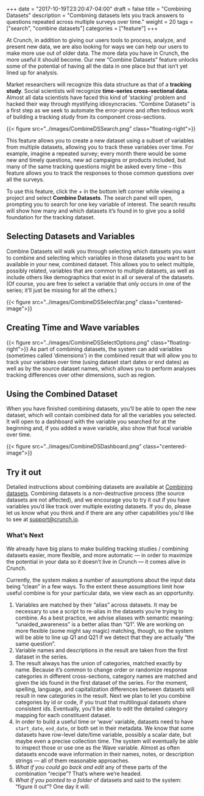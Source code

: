 +++
date = "2017-10-19T23:20:47-04:00"
draft = false
title = "Combining Datasets"
description = "Combining datasets lets you track answers to questions repeated across multiple surveys over time."
weight = 20
tags = ["search", "combine datasets"]
categories = ["feature"]
+++

At Crunch, in addition to giving our users tools to process, analyze, and present new data, we are also looking for ways we can help our users to make more use out of older data. The more data you have in Crunch, the more useful it should become. Our new “Combine Datasets” feature unlocks some of the potential of having all the data in one place but that isn’t yet lined up for analysis.

Market researchers will recognize this data structure as that of a **tracking study**. Social scientists will recognize  **time-series cross-sectional data**. Almost all data scientists have faced this kind of ‘stacking’ problem and hacked their way through mystifying idiosyncracies. “Combine Datasets” is a first step as we seek to automate the error-prone and often tedious work of building a tracking study from its component cross-sections.

{{< figure src="../images/CombineDSSearch.png" class="floating-right">}}

This feature allows you to create a new dataset using a subset of variables from multiple datasets, allowing you to track these variables over time. For example, imagine a repeated survey; every month there would be some new and timely questions, new ad campaigns or products included, but many of the same tracking questions might be asked every time – this feature allows you to track the responses to those common questions over all the surveys.

To use this feature, click the + in the bottom left corner while viewing a project and select **Combine Datasets**. The search panel will open, prompting you to search for one key variable of interest. The search results will show how many and which datasets it’s found in to give you a solid foundation for the tracking dataset.

## Selecting Datasets and Variables

Combine Datasets will walk you through selecting which datasets you want to combine and selecting which variables in those datasets you want to be available in your new, combined dataset. This allows you to select multiple, possibly related, variables that are common to multiple datasets, as well as include others like demographics that exist in all or several of the datasets. (Of course, you are free to select a variable that only occurs in one of the series; it’ll just be missing for all the others.)

{{< figure src="../images/CombineDSSelectVar.png" class="centered-image">}}

## Creating Time and Wave variables

{{< figure src="../images/CombineDSSelectOptions.png" class="floating-right">}}
As part of combining datasets, the system can add variables (sometimes called ‘dimensions’) in the combined result that will allow you to track your variables over time (using dataset start dates or end dates) as well as by the source dataset names, which allows you to perform analyses tracking differences over other dimensions, such as region.

## Using the Combined Dataset

When you have finished combining datasets, you’ll be able to open the new dataset, which will contain combined data for all the variables you selected. It will open to a dashboard with the variable you searched for at the beginning and, if you added a wave variable, also show that focal variable over time.

{{< figure src="../images/CombineDSDashboard.png" class="centered-image">}}

## Try it out

Detailed instructions about combining datasets are available at [Combining datasets](http://support.crunch.io/crunch/crunch_combining-datasets.html). Combining datasets is a non-destructive process (the source datasets are not affected), and we encourage you to try it out if you have variables you’d like track over multiple existing datasets. If you do, please let us know what you think and if there are any other capabilities you'd like to see at support@crunch.io.

### What’s Next

We already have big plans to make building tracking studies / combining datasets easier, more flexible, and more automatic — in order to maximize the potential in your data so it doesn’t live in Crunch — it comes alive in Crunch.

Currently, the system makes a number of assumptions about the input data being “clean” in a few ways. To the extent these assumptions limit how useful combine is for your particular data, we view each as an opportunity.

1. Variables are matched by their “alias” across datasets. It may be necessary to use a script to re-alias in the datasets you’re trying to combine. As a best practice, we advise aliases with semantic meaning: “unaided_awareness” is a better alias than “Q1”. We are working on more flexible (some might say magic) matching, though, so the system will be able to line up Q1 and Q21 if we detect that they are actually “the same question”.
2. Variable names and descriptions in the result are taken from the first dataset in the series.
3. The result always has the union of categories, matched exactly by name. Because it’s common to change order  or randomize response categories in different cross-sections, category names are matched and given the ids found in the first dataset of the series. For the moment, spelling, language, and capitalization differences between datasets will result in new categories in the result. Next we plan to let you combine categories by id or code, if you trust that multilingual datasets share consistent ids. Eventually, you’ll be able to edit the detailed category mapping for each constituent dataset.
4. In order to build a useful time or ‘wave’ variable, datasets need to have `start_date`, `end_date`, or both set in their metadata. We know that some datasets have row-level date/time variable, possibly a scalar date, but maybe even a precise collection time. The system will eventually be able to inspect those or use one as the Wave variable. Almost as often datasets encode wave information in their names, notes, or description strings — all of them reasonable approaches.
5. *What if you could go back and edit* any of these parts of the combination “recipe”? That’s where we’re headed.
6. *What if you pointed to a folder* of datasets and said to the system: “figure it out”? One day it will.
